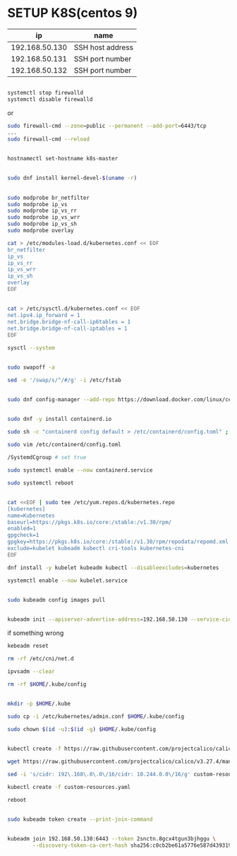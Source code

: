 # SETUP K8S(centos 9)
| ip           | name                                                                              |
|---------------------------|----------------------------------------------------------------------|
| 192.168.50.130            | SSH host address                                                     |
| 192.168.50.131            | SSH port number                                                      |
| 192.168.50.132            | SSH port number                                                      |
##
``` bash
systemctl stop firewalld
systemctl disable firewalld
```
or
``` bash
sudo firewall-cmd --zone=public --permanent --add-port=6443/tcp
...
sudo firewall-cmd --reload
```
##
``` bash
hostnamectl set-hostname k8s-master
```
##
``` bash
sudo dnf install kernel-devel-$(uname -r)
```
##
``` bash
sudo modprobe br_netfilter
sudo modprobe ip_vs
sudo modprobe ip_vs_rr
sudo modprobe ip_vs_wrr
sudo modprobe ip_vs_sh
sudo modprobe overlay

cat > /etc/modules-load.d/kubernetes.conf << EOF
br_netfilter
ip_vs
ip_vs_rr
ip_vs_wrr
ip_vs_sh
overlay
EOF
```
##
``` bash
cat > /etc/sysctl.d/kubernetes.conf << EOF
net.ipv4.ip_forward = 1
net.bridge.bridge-nf-call-ip6tables = 1
net.bridge.bridge-nf-call-iptables = 1
EOF

sysctl --system
```
##
``` bash
sudo swapoff -a

sed -e '/swap/s/^/#/g' -i /etc/fstab
```
##
``` bash
sudo dnf config-manager --add-repo https://download.docker.com/linux/centos/docker-ce.repo
```
##
``` bash
sudo dnf -y install containerd.io

sudo sh -c "containerd config default > /etc/containerd/config.toml" ; cat /etc/containerd/config.toml

sudo vim /etc/containerd/config.toml

/SystemdCgroup # set true

sudo systemctl enable --now containerd.service

sudo systemctl reboot
```
##
``` bash
cat <<EOF | sudo tee /etc/yum.repos.d/kubernetes.repo
[kubernetes]
name=Kubernetes
baseurl=https://pkgs.k8s.io/core:/stable:/v1.30/rpm/
enabled=1
gpgcheck=1
gpgkey=https://pkgs.k8s.io/core:/stable:/v1.30/rpm/repodata/repomd.xml.key
exclude=kubelet kubeadm kubectl cri-tools kubernetes-cni
EOF

dnf install -y kubelet kubeadm kubectl --disableexcludes=kubernetes

systemctl enable --now kubelet.service
```
##
``` bash
sudo kubeadm config images pull
```
##
``` bash
kubeadm init --apiserver-advertise-address=192.168.50.130 --service-cidr=10.96.0.0/12 --pod-network-cidr=10.244.0.0/16
```
if something wrong
``` bash
kebeadm reset

rm -rf /etc/cni/net.d

ipvsadm --clear

rm -rf $HOME/.kube/config
```
##
``` bash
mkdir -p $HOME/.kube

sudo cp -i /etc/kubernetes/admin.conf $HOME/.kube/config

sudo chown $(id -u):$(id -g) $HOME/.kube/config
```
##
``` bash
kubectl create -f https://raw.githubusercontent.com/projectcalico/calico/v3.27.4/manifests/tigera-operator.yaml

wget https://raw.githubusercontent.com/projectcalico/calico/v3.27.4/manifests/custom-resources.yaml

sed -i 's/cidr: 192\.168\.0\.0\/16/cidr: 10.244.0.0\/16/g' custom-resources.yaml

kubectl create -f custom-resources.yaml

reboot
```
##
``` bash
sudo kubeadm token create --print-join-command
```
##
``` bash
kubeadm join 192.168.50.130:6443 --token 2snctn.8gcx4tgun3bjhggu \
        --discovery-token-ca-cert-hash sha256:c0cb2be61a5776e587d43931935a6e71d96eb23f18b910342a90e54b5e6ab444
```
